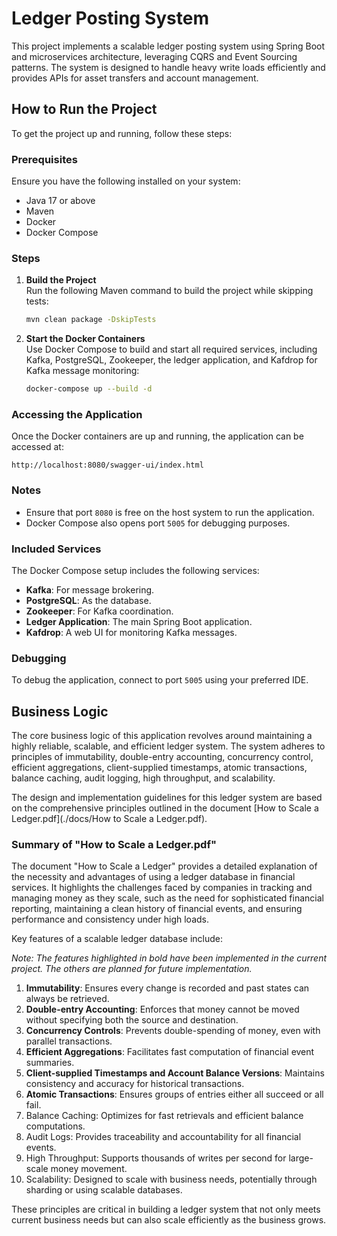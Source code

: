 # Ledger Posting System

This project implements a scalable ledger posting system using Spring Boot and microservices architecture, leveraging CQRS and Event Sourcing patterns. The system is designed to handle heavy write loads efficiently and provides APIs for asset transfers and account management.

## How to Run the Project

To get the project up and running, follow these steps:

### Prerequisites

Ensure you have the following installed on your system:
- Java 17 or above
- Maven
- Docker
- Docker Compose

### Steps

1. **Build the Project**  
   Run the following Maven command to build the project while skipping tests:
   ```sh
   mvn clean package -DskipTests

2. **Start the Docker Containers**  
   Use Docker Compose to build and start all required services, including Kafka, PostgreSQL, Zookeeper, the ledger application, and Kafdrop for Kafka message monitoring:
   ```sh
   docker-compose up --build -d
### Accessing the Application

Once the Docker containers are up and running, the application can be accessed at: 

    http://localhost:8080/swagger-ui/index.html

### Notes

- Ensure that port `8080` is free on the host system to run the application.
- Docker Compose also opens port `5005` for debugging purposes.

### Included Services

The Docker Compose setup includes the following services:
- **Kafka**: For message brokering.
- **PostgreSQL**: As the database.
- **Zookeeper**: For Kafka coordination.
- **Ledger Application**: The main Spring Boot application.
- **Kafdrop**: A web UI for monitoring Kafka messages.

### Debugging

To debug the application, connect to port `5005` using your preferred IDE.

## Business Logic


The core business logic of this application revolves around maintaining a highly reliable, scalable, and efficient ledger system. The system adheres to principles of immutability, double-entry accounting, concurrency control, efficient aggregations, client-supplied timestamps, atomic transactions, balance caching, audit logging, high throughput, and scalability.

The design and implementation guidelines for this ledger system are based on the comprehensive principles outlined in the document [How to Scale a Ledger.pdf](./docs/How to Scale a Ledger.pdf).

### Summary of "How to Scale a Ledger.pdf"

The document "How to Scale a Ledger" provides a detailed explanation of the necessity and advantages of using a ledger database in financial services. It highlights the challenges faced by companies in tracking and managing money as they scale, such as the need for sophisticated financial reporting, maintaining a clean history of financial events, and ensuring performance and consistency under high loads.

Key features of a scalable ledger database include:

*Note: The features highlighted in bold have been implemented in the current project. The others are planned for future implementation.*

1. **Immutability**: Ensures every change is recorded and past states can always be retrieved.
2. **Double-entry Accounting**: Enforces that money cannot be moved without specifying both the source and destination.
3. **Concurrency Controls**: Prevents double-spending of money, even with parallel transactions.
4. **Efficient Aggregations**: Facilitates fast computation of financial event summaries.
5. **Client-supplied Timestamps and Account Balance Versions**: Maintains consistency and accuracy for historical transactions.
6. **Atomic Transactions**: Ensures groups of entries either all succeed or all fail.
7. Balance Caching: Optimizes for fast retrievals and efficient balance computations.
8. Audit Logs: Provides traceability and accountability for all financial events.
9. High Throughput: Supports thousands of writes per second for large-scale money movement.
10. Scalability: Designed to scale with business needs, potentially through sharding or using scalable databases.

These principles are critical in building a ledger system that not only meets current business needs but can also scale efficiently as the business grows.
